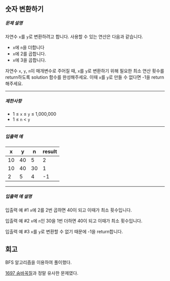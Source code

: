 ## 숫자 변환하기

##### 문제 설명

자연수 `x`를 `y`로 변환하려고 합니다. 사용할 수 있는 연산은 다음과 같습니다.

- `x`에 `n`을 더합니다
- `x`에 2를 곱합니다.
- `x`에 3을 곱합니다.

자연수 `x`, `y`, `n`이 매개변수로 주어질 때, `x`를 `y`로 변환하기 위해 필요한 최소 연산 횟수를 return하도록 solution 함수를 완성해주세요. 이때 `x`를 `y`로 만들 수 없다면 -1을 return 해주세요.

------

##### 제한사항

- 1 ≤ `x` ≤ `y` ≤ 1,000,000
- 1 ≤ `n` < `y`

------

##### 입출력 예

| x    | y    | n    | result |
| ---- | ---- | ---- | ------ |
| 10   | 40   | 5    | 2      |
| 10   | 40   | 30   | 1      |
| 2    | 5    | 4    | -1     |

------

##### 입출력 예 설명

입출력 예 #1
`x`에 2를 2번 곱하면 40이 되고 이때가 최소 횟수입니다.

입출력 예 #2
`x`에 `n`인 30을 1번 더하면 40이 되고 이때가 최소 횟수입니다.

입출력 예 #3
`x`를 `y`로 변환할 수 없기 때문에 -1을 return합니다.

## 회고

BFS 알고리즘을 이용하여 풀이했다.

[1697 숨바꼭질](https://www.acmicpc.net/problem/1697)과 정말 유사한 문제였다.